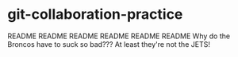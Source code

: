 # git-collaboration-practice
README
README
README
README
README
README
Why do the Broncos have to suck so bad???
At least they're not the JETS!
